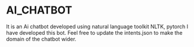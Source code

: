 # AI_CHATBOT
It is an Ai chatbot developed using natural language toolkit NLTK, pytorch
I have developed this bot.
Feel free to update the intents.json to make the domain  of the chatbot wider.
